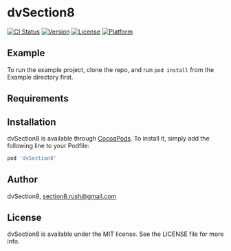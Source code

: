 # dvSection8

[![CI Status](http://img.shields.io/travis/dvSection8/dvSection8.svg?style=flat)](https://travis-ci.org/dvSection8/dvSection8)
[![Version](https://img.shields.io/cocoapods/v/dvSection8.svg?style=flat)](http://cocoapods.org/pods/dvSection8)
[![License](https://img.shields.io/cocoapods/l/dvSection8.svg?style=flat)](http://cocoapods.org/pods/dvSection8)
[![Platform](https://img.shields.io/cocoapods/p/dvSection8.svg?style=flat)](http://cocoapods.org/pods/dvSection8)

## Example

To run the example project, clone the repo, and run `pod install` from the Example directory first.

## Requirements

## Installation

dvSection8 is available through [CocoaPods](http://cocoapods.org). To install
it, simply add the following line to your Podfile:

```ruby
pod 'dvSection8'
```

## Author

dvSection8, section8.rush@gmail.com

## License

dvSection8 is available under the MIT license. See the LICENSE file for more info.
